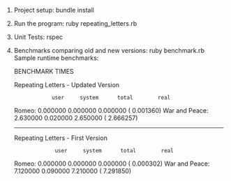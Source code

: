 1. Project setup: bundle install

2. Run the program: ruby repeating_letters.rb

3. Unit Tests: rspec

4. Benchmarks comparing old and new versions: ruby benchmark.rb
   Sample runtime benchmarks:

    BENCHMARK TIMES

    Repeating Letters - Updated Version

                   user     system      total        real
    Romeo:         0.000000   0.000000   0.000000 (  0.001360)
    War and Peace: 2.630000   0.020000   2.650000 (  2.666257)

    ------------------------

    Repeating Letters - First Version

                    user     system      total        real
    Romeo:          0.000000   0.000000   0.000000 (  0.000302)
    War and Peace:  7.120000   0.090000   7.210000 (  7.291850)
